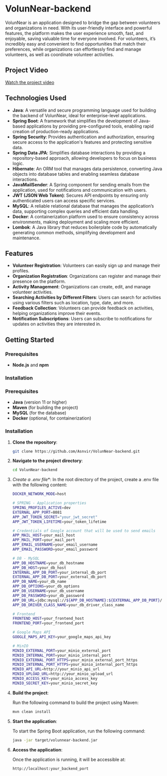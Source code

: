 
# VolunNear-backend

VolunNear is an application designed to bridge the gap between volunteers and organizations in need. With its user-friendly interface and powerful features, the platform makes the user experience smooth, fast, and enjoyable, saving valuable time for everyone involved. For volunteers, it’s incredibly easy and convenient to find opportunities that match their preferences, while organizations can effortlessly find and manage volunteers, as well as coordinate volunteer activities.

## Project Video

[Watch the project video](https://github.com/user-attachments/assets/ec5f60a2-ce73-4d6a-be20-14ab3e8c6fa9)

## Technologies Used

- **Java**: A versatile and secure programming language used for building the backend of VolunNear, ideal for enterprise-level applications.
- **Spring Boot**: A framework that simplifies the development of Java-based applications by providing pre-configured tools, enabling rapid creation of production-ready applications.
- **Spring Security**: Provides authentication and authorization, ensuring secure access to the application's features and protecting sensitive data.
- **Spring Data JPA**: Simplifies database interactions by providing a repository-based approach, allowing developers to focus on business logic.
- **Hibernate**: An ORM tool that manages data persistence, converting Java objects into database tables and enabling seamless database interactions.
- **JavaMailSender**: A Spring component for sending emails from the application, used for notifications and communication with users.
- **JWT (JSON Web Token)**: Secures API endpoints by ensuring only authenticated users can access specific services.
- **MySQL**: A reliable relational database that manages the application’s data, supporting complex queries and efficient data handling.
- **Docker**: A containerization platform used to ensure consistency across environments, making deployment and scaling more efficient.
- **Lombok**: A Java library that reduces boilerplate code by automatically generating common methods, simplifying development and maintenance.

## Features

- **Volunteer Registration**: Volunteers can easily sign up and manage their profiles.
- **Organization Registration**: Organizations can register and manage their presence on the platform.
- **Activity Management**: Organizations can create, edit, and manage volunteer activities.
- **Searching Activities by Different Filters**: Users can search for activities using various filters such as location, type, date, and more.
- **Feedback Collection**: Volunteers can provide feedback on activities, helping organizations improve their events.
- **Notification Subscriptions**: Users can subscribe to notifications for updates on activities they are interested in.


## Getting Started

### Prerequisites

- **Node.js** and **npm**

### Installation

### Prerequisites

- **Java** (version 11 or higher)
- **Maven** (for building the project)
- **MySQL** (for the database)
- **Docker** (optional, for containerization)

### Installation

1. **Clone the repository**:

   ```bash
   git clone https://github.com/Asnvir/VolunNear-backend.git

2. **Navigate to the project directory**:
   ```bash
   cd VolunNear-backend
   ```

 3. *Create a .env file**:
    In the root directory of the project, create a .env file with the following content:

    ```bash
    DOCKER_NETWORK_MODE=host

    # SPRING - Application properties
    SPRING_PROFILES_ACTIVE=dev
    EXTERNAL_APP_PORT=8081
    APP_JWT_TOKEN_SECRET="your_jwt_secret"
    APP_JWT_TOKEN_LIFETIME=your_token_lifetime

    # Credentials of Google account that will be used to send emails
    APP_MAIL_HOST=your_mail_host
    APP_MAIL_PORT=your_mail_port
    APP_EMAIL_USERNAME=your_email_username
    APP_EMAIL_PASSWORD=your_email_password

    # DB - MySQL
    APP_DB_HOSTNAME=your_db_hostname
    APP_DB_HOST=your_db_host
    INTERNAL_APP_DB_PORT=your_internal_db_port
    EXTERNAL_APP_DB_PORT=your_external_db_port
    APP_DB_NAME=your_db_name
    APP_DB_OPTIONS=your_db_options
    APP_DB_USERNAME=your_db_username
    APP_DB_PASSWORD=your_db_password
    APP_DB_URL=jdbc:mysql://${APP_DB_HOSTNAME}:${EXTERNAL_APP_DB_PORT}/${APP_DB_NAME}?${APP_DB_OPTIONS}
    APP_DB_DRIVER_CLASS_NAME=your_db_driver_class_name

    # Frontend
    FRONTEND_HOST=your_frontend_host
    FRONTEND_PORT=your_frontend_port

    # Google Maps API
    GOOGLE_MAPS_API_KEY=your_google_maps_api_key

    # MinIO  
    MINIO_EXTERNAL_PORT=your_minio_external_port
    MINIO_INTERNAL_PORT=your_minio_internal_port
    MINIO_EXTERNAL_PORT_HTTPS=your_minio_external_port_https
    MINIO_INTERNAL_PORT_HTTPS=your_minio_internal_port_https
    MINIO_API_URL=http://your_minio_api_url
    MINIO_UPLOAD_URL=http://your_minio_upload_url
    MINIO_ACCESS_KEY=your_minio_access_key
    MINIO_SECRET_KEY=your_minio_secret_key


4. **Build the project**:

   Run the following command to build the project using Maven:

   ```bash
   mvn clean install

5. **Start the application**:

   To start the Spring Boot application, run the following command:

   ```bash
   java -jar target/volunnear-backend.jar

6. **Access the application**:

   Once the application is running, it will be accessible at:

   ```bash
   http://localhost:your_backend_port

    

